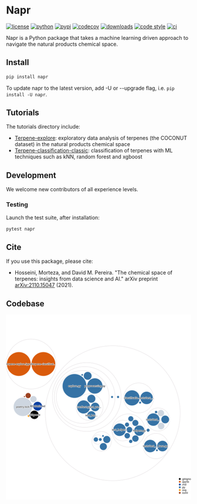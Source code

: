 # Napr

[![license](https://img.shields.io/github/license/smortezah/napr)](https://github.com/smortezah/napr/blob/main/LICENSE)
[![python](https://img.shields.io/pypi/pyversions/napr)](https://img.shields.io/pypi/pyversions/napr)
[![pypi](https://img.shields.io/pypi/v/napr)](https://pypi.org/project/napr)
[![codecov](https://codecov.io/gh/smortezah/napr/branch/main/graph/badge.svg?token=DIZ6JRWAZM)](https://codecov.io/gh/smortezah/napr)
[![downloads](https://static.pepy.tech/personalized-badge/napr?period=total&units=international_system&left_color=grey&right_color=yellow&left_text=downloads)](https://pepy.tech/project/napr)
[![code style](https://img.shields.io/badge/code%20style-black-000000.svg)](https://github.com/psf/black)
[![ci](https://github.com/smortezah/napr/actions/workflows/ci.yml/badge.svg?branch=main)](https://github.com/smortezah/napr/actions/workflows/ci.yml)

Napr is a Python package that takes a machine learning driven approach to navigate the natural products chemical space.

## Install

```sh
pip install napr
```

To update napr to the latest version, add -U or --upgrade flag, i.e. `pip install -U napr`.

## Tutorials

The tutorials directory include:

- [Terpene-explore](https://github.com/smortezah/napr/tree/main/tutorials/Terpene-explore.ipynb): exploratory data analysis of terpenes (the COCONUT dataset) in the natural products chemical space
- [Terpene-classification-classic](https://github.com/smortezah/napr/tree/main/tutorials/Terpene-classification-classic.ipynb): classification of terpenes with ML techniques such as kNN, random forest and xgboost

## Development

We welcome new contributors of all experience levels.

### Testing

Launch the test suite, after installation:

```sh
pytest napr
```

## Cite

If you use this package, please cite:

- Hosseini, Morteza, and David M. Pereira. "The chemical space of terpenes: insights from data science and AI." arXiv preprint [arXiv:2110.15047](https://arxiv.org/abs/2110.15047) (2021).

## Codebase

![Visualization of this repo](./diagram.svg)
